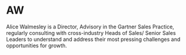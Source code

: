 # AW

Alice Walmesley is a Director, Advisory in the Gartner Sales Practice, regularly consulting with cross-industry Heads of Sales/ Senior Sales Leaders to understand and address their most pressing challenges and opportunities for growth.
